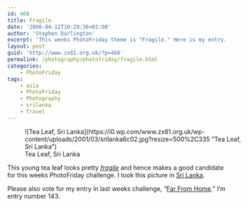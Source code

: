 ```yaml
---
id: 468
title: Fragile
date: '2008-04-12T10:29:36+01:00'
author: 'Stephen Darlington'
excerpt: 'This weeks PhotoFriday theme is "Fragile." Here is my entry.'
layout: post
guid: 'http://www.zx81.org.uk/?p=468'
permalink: /photography/photofriday/fragile.html
categories:
    - PhotoFriday
tags:
    - asia
    - PhotoFriday
    - Photography
    - srilanka
    - Travel
---
```


<figure aria-describedby="caption-attachment-1018" class="wp-caption aligncenter" id="attachment_1018" style="width: 500px">![Tea Leaf, Sri Lanka](https://i0.wp.com/www.zx81.org.uk/wp-content/uploads/2001/03/srilanka6c02.jpg?resize=500%2C335 "Tea Leaf, Sri Lanka")<figcaption class="wp-caption-text" id="caption-attachment-1018">Tea Leaf, Sri Lanka</figcaption></figure>

This young tea leaf looks pretty [*fragile*](http://www.photofriday.com/archives/challenge/000762.php) and hence makes a good candidate for this weeks PhotoFriday challenge. I took this picture in [Sri Lanka](/travel/srilanka.html).

Please also vote for my entry in last weeks challenge, “[Far From Home](http://www.photofriday.com/linkviewer.php?id=760).” I’m entry number 143.